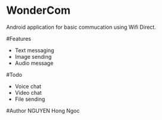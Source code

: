 WonderCom
=========

Android application for basic commucation using Wifi Direct.

#Features
* Text messaging
* Image sending
* Audio message

#Todo
* Voice chat
* Video chat
* File sending

#Author
NGUYEN Hong Ngoc
